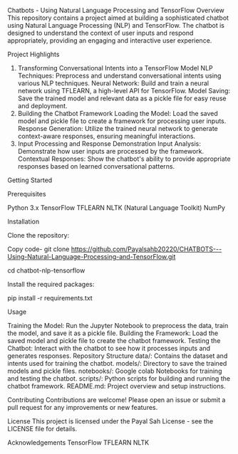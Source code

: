 Chatbots - Using Natural Language Processing and TensorFlow
Overview
This repository contains a project aimed at building a sophisticated chatbot using Natural Language Processing (NLP) and TensorFlow. The chatbot is designed to understand the context of user inputs and respond appropriately, providing an engaging and interactive user experience.

Project Highlights
1. Transforming Conversational Intents into a TensorFlow Model
NLP Techniques: Preprocess and understand conversational intents using various NLP techniques.
Neural Network: Build and train a neural network using TFLEARN, a high-level API for TensorFlow.
Model Saving: Save the trained model and relevant data as a pickle file for easy reuse and deployment.
2. Building the Chatbot Framework
Loading the Model: Load the saved model and pickle file to create a framework for processing user inputs.
Response Generation: Utilize the trained neural network to generate context-aware responses, ensuring meaningful interactions.
3. Input Processing and Response Demonstration
Input Analysis: Demonstrate how user inputs are processed by the framework.
Contextual Responses: Show the chatbot's ability to provide appropriate responses based on learned conversational patterns.


Getting Started


Prerequisites

Python 3.x
TensorFlow
TFLEARN
NLTK (Natural Language Toolkit)
NumPy

Installation

Clone the repository:

Copy code- git clone https://github.com/Payalsahb20220/CHATBOTS---Using-Natural-Language-Processing-and-TensorFlow.git

cd chatbot-nlp-tensorflow

Install the required packages:

pip install -r requirements.txt

Usage

Training the Model:
Run the Jupyter Notebook to preprocess the data, train the model, and save it as a pickle file.
Building the Framework:
Load the saved model and pickle file to create the chatbot framework.
Testing the Chatbot:
Interact with the chatbot to see how it processes inputs and generates responses.
Repository Structure
data/: Contains the dataset and intents used for training the chatbot.
models/: Directory to save the trained models and pickle files.
notebooks/: Google colab Notebooks for training and testing the chatbot.
scripts/: Python scripts for building and running the chatbot framework.
README.md: Project overview and setup instructions.


Contributing
Contributions are welcome! Please open an issue or submit a pull request for any improvements or new features.

License
This project is licensed under the Payal Sah License - see the LICENSE file for details.

Acknowledgements
TensorFlow
TFLEARN
NLTK
